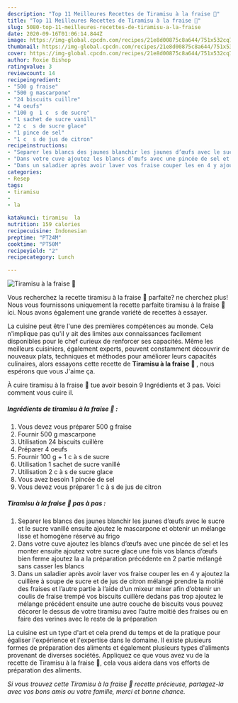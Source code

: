 ```yaml
---
description: "Top 11 Meilleures Recettes de Tiramisu à la fraise 🍓"
title: "Top 11 Meilleures Recettes de Tiramisu à la fraise 🍓"
slug: 5080-top-11-meilleures-recettes-de-tiramisu-a-la-fraise
date: 2020-09-16T01:06:14.844Z
image: https://img-global.cpcdn.com/recipes/21e8d00875c8a644/751x532cq70/tiramisu-a-la-fraise-🍓-photo-principale-de-la-recette.jpg
thumbnail: https://img-global.cpcdn.com/recipes/21e8d00875c8a644/751x532cq70/tiramisu-a-la-fraise-🍓-photo-principale-de-la-recette.jpg
cover: https://img-global.cpcdn.com/recipes/21e8d00875c8a644/751x532cq70/tiramisu-a-la-fraise-🍓-photo-principale-de-la-recette.jpg
author: Roxie Bishop
ratingvalue: 3
reviewcount: 14
recipeingredient:
- "500 g fraise"
- "500 g mascarpone"
- "24 biscuits cuillre"
- "4 oeufs"
- "100 g  1 c  s de sucre"
- "1 sachet de sucre vanill"
- "2 c  s de sucre glace"
- "1 pince de sel"
- "1 c  s de jus de citron"
recipeinstructions:
- "Separer les blancs des jaunes blanchir les jaunes d’œufs avec le sucre et le sucre vanillé ensuite ajoutez le mascarpone et obtenir un mélange lisse et homogène réservé au frigo"
- "Dans votre cuve ajoutez les blancs d’œufs avec une pincée de sel et les monter ensuite ajoutez votre sucre glace une fois vos blancs d’œufs bien ferme ajoutez la a la préparation précédente en 2 partie mélangé sans casser les blancs"
- "Dans un saladier après avoir laver vos fraise couper les en 4 y ajoutez la cuillère à soupe de sucre et de jus de citron mélangé prendre la moitié des fraises et l’autre partie à l’aide d’un mixeur mixer afin d’obtenir un coulis de fraise trempé vos biscuits cuillère dedans pas trop ajoutez le mélange précédent ensuite une autre couche de biscuits vous pouvez décorer le dessus de votre tiramisu avec l’autre moitié des fraises ou en faire des verines avec le reste de la préparation"
categories:
- Resep
tags:
- tiramisu
- 
- la

katakunci: tiramisu  la 
nutrition: 159 calories
recipecuisine: Indonesian
preptime: "PT24M"
cooktime: "PT50M"
recipeyield: "2"
recipecategory: Lunch

---
```



![Tiramisu à la fraise 🍓](https://img-global.cpcdn.com/recipes/21e8d00875c8a644/751x532cq70/tiramisu-a-la-fraise-🍓-photo-principale-de-la-recette.jpg)

Vous recherchez la recette tiramisu à la fraise 🍓 parfaite? ne cherchez plus! Nous vous fournissons uniquement la recette parfaite tiramisu à la fraise 🍓 ici. Nous avons également une grande variété de recettes à essayer.

La cuisine peut être l'une des premières compétences au monde. Cela n'implique pas qu'il y ait des limites aux connaissances facilement disponibles pour le chef curieux de renforcer ses capacités. Même les meilleurs cuisiniers, également experts, peuvent constamment découvrir de nouveaux plats, techniques et méthodes pour améliorer leurs capacités culinaires, alors essayons cette recette de <strong> Tiramisu à la fraise 🍓 </strong>, nous espérons que vous J'aime ça.

<!--inarticleads1-->

À cuire tiramisu à la fraise 🍓 tue avoir besoin 9 Ingrédients et 3 pas. Voici comment vous cuire il.

##### Ingrédients de tiramisu à la fraise 🍓 :

1. Vous devez vous préparer 500 g fraise
1. Fournir 500 g mascarpone
1. Utilisation 24 biscuits cuillère
1. Préparer 4 oeufs
1. Fournir 100 g + 1 c à s de sucre
1. Utilisation 1 sachet de sucre vanillé
1. Utilisation 2 c à s de sucre glace
1. Vous avez besoin 1 pincée de sel
1. Vous devez vous préparer 1 c à s de jus de citron




<!--inarticleads2-->

##### Tiramisu à la fraise 🍓 pas à pas :

1. Separer les blancs des jaunes blanchir les jaunes d’œufs avec le sucre et le sucre vanillé ensuite ajoutez le mascarpone et obtenir un mélange lisse et homogène réservé au frigo
1. Dans votre cuve ajoutez les blancs d’œufs avec une pincée de sel et les monter ensuite ajoutez votre sucre glace une fois vos blancs d’œufs bien ferme ajoutez la a la préparation précédente en 2 partie mélangé sans casser les blancs
1. Dans un saladier après avoir laver vos fraise couper les en 4 y ajoutez la cuillère à soupe de sucre et de jus de citron mélangé prendre la moitié des fraises et l’autre partie à l’aide d’un mixeur mixer afin d’obtenir un coulis de fraise trempé vos biscuits cuillère dedans pas trop ajoutez le mélange précédent ensuite une autre couche de biscuits vous pouvez décorer le dessus de votre tiramisu avec l’autre moitié des fraises ou en faire des verines avec le reste de la préparation




<!--inarticleads1-->

<p>
La cuisine est un type d'art et cela prend du temps et de la pratique pour égaliser l'expérience et l'expertise dans le domaine. Il existe plusieurs formes de préparation des aliments et également plusieurs types d'aliments provenant de diverses sociétés. Appliquez ce que vous avez vu de la recette de Tiramisu à la fraise 🍓, cela vous aidera dans vos efforts de préparation des aliments.
</p>

<p>
<i>Si vous trouvez cette Tiramisu à la fraise 🍓 recette précieuse, partagez-la avec vos bons amis ou votre famille, merci et bonne chance.</i>
</p>
